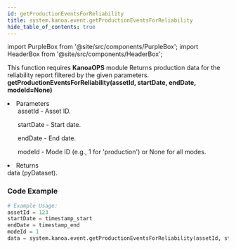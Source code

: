 ```yaml
---
id: getProductionEventsForReliability
title: system.kanoa.event.getProductionEventsForReliability
hide_table_of_contents: true
---
```


import PurpleBox from '@site/src/components/PurpleBox';
import HeaderBox from '@site/src/components/HeaderBox';

<PurpleBox>This function requires <b>KanoaOPS</b> module</PurpleBox>
<HeaderBox header="Description">
    Returns production data for the reliability report filtered by the given parameters.
</HeaderBox>
<HeaderBox header="Syntax">
    <b>getProductionEventsForReliability(assetId, startDate, endDate, modeId=None)</b>
    <li>Parameters <br />
        <ul>assetId - Asset ID.</ul>
        <ul>startDate - Start date.</ul>
        <ul>endDate - End date.</ul>
        <ul>modeId - Mode ID (e.g., 1 for 'production') or None for all modes.</ul>
    </li>
    <li>Returns <br />
        data (pyDataset).
    </li>
</HeaderBox>

### Code Example

```python
# Example Usage:
assetId = 123
startDate = timestamp_start
endDate = timestamp_end
modeId = 1
data = system.kanoa.event.getProductionEventsForReliability(assetId, startDate, endDate, modeId)
